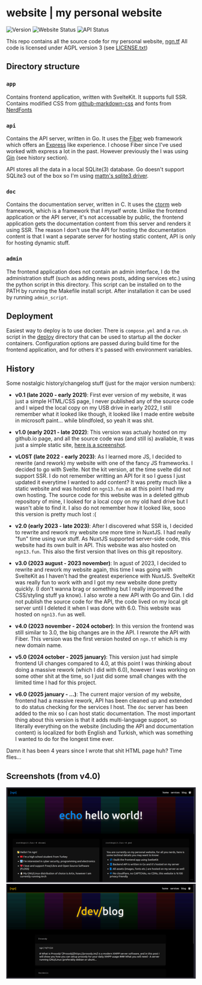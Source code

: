 # website | my personal website
![Version](https://img.shields.io/github/package-json/v/ngn13/ngn13.fun?filename=app%2Fpackage.json&color=blue)
![Website Status](https://img.shields.io/website?up_color=green&down_color=red&url=https%3A%2F%2Fngn.tf&label=Website%20Status)
![API Status](https://img.shields.io/website?up_color=green&down_color=red&url=https%3A%2F%2Fapi.ngn.tf&label=API%20Status)

This repo contains all the source code for my personal website, [ngn.tf](https://ngn.tf)
All code is licensed under AGPL version 3 (see [LICENSE.txt](LICENSE.txt))

## Directory structure
### `app`
Contains frontend application, written with SvelteKit. It supports full SSR.
Contains modified CSS from [github-markdown-css](https://github.com/sindresorhus/github-markdown-css)
and fonts from [NerdFonts](https://www.nerdfonts.com/)

### `api`
Contains the API server, written in Go. It uses the [Fiber](https://github.com/gofiber/fiber) web
framework which offers an [Express](https://expressjs.com/) like experience. I choose Fiber since I've used
worked with express a lot in the past. However previously the I was using [Gin](https://github.com/gin-gonic/gin)
(see history section).

API stores all the data in a local SQLite(3) database. Go doesn't support SQLite3 out of the box so
I'm using [mattn's sqlite3 driver](https://github.com/mattn/go-sqlite3).

### `doc`
Contains the documentation server, written in C. It uses the [ctorm](https://github.com/ngn13/ctorm) web
framework, which is a framework that I myself wrote. Unlike the frontend application or the API server, it's not
accessable by public, the frontend application gets the documentation content from this server and renders it using
SSR. The reason I don't use the API for hosting the documentation content is that I want a separate server for hosting
static content, API is only for hosting dynamic stuff.

### `admin`
The frontend application does not contain an admin interface, I do the administration stuff (such as adding news posts,
adding services etc.) using the python script in this directory. This script can be installed on to the PATH by running
the Makefile install script. After installation it can be used by running `admin_script`.

## Deployment
Easiest way to deploy is to use docker. There is `compose.yml` and a `run.sh` script in the [deploy](deploy/) directory
that can be used to startup all the docker containers. Configuration options are passed during build time for the frontend
application, and for others it's passed with environment variables.

## History
Some nostalgic history/changelog stuff (just for the major version numbers):

- **v0.1 (late 2020 - early 2021)**: First ever version of my website, it was just a simple HTML/CSS page,
I never published any of the source code and I wiped the local copy on my USB drive in early 2022, I still
remember what it looked like though, it looked like I made entire website in microsoft paint... while blindfoled,
so yeah it was shit.

- **v1.0 (early 2021 - late 2022)**: This version was actualy hosted on my github.io page, and all the source code
was (and still is) avaliable, it was just a simple static site, [here is a screenshot](assets/githubio.png).

- **vLOST (late 2022 - early 2023)**:  As I learned more JS, I decided to rewrite (and rework) my website with one
of the fancy JS frameworks. I decided to go with Svelte. Not the kit version, at the time svelte did not support SSR.
I do not remember writting an API for it so I guess I just updated it everytime I wanted to add content? It was pretty
much like a static website and was hosted on `ngn13.fun` as at this point I had my own hosting. The source code for
this website was in a deleted github repository of mine, I looked for a local copy on my old hard drive but I wasn't able
to find it. I also do not remember how it looked like, sooo this version is pretty much lost :(

- **v2.0 (early 2023 - late 2023)**: After I discovered what SSR is, I decided to rewrite and rework my website one more
time in NuxtJS. I had really "fun" time using vue stuff. As NuxtJS supported server-side code, this website had its own
built in API. This website was also hosted on `ngn13.fun`. This also the first version that lives on this git repository.

- **v3.0 (2023 august - 2023 november)**: In agust of 2023, I decided to rewrite and rework my website again, this time
I was going with SvelteKit as I haven't had the greatest experience with NuxtJS. SvelteKit was really fun to work with
and I got my new website done pretty quickly. (I don't wanna brag or something but I really imporeved the CSS/styling
stuff ya know). I also wrote a new API with Go and Gin. I did not publish the source code for the API, the code lived
on my local git server until I deleted it when I was done with 6.0. This website was hosted on `ngn13.fun` as well.

- **v4.0 (2023 november - 2024 october)**: In this version the frontend was still similar to 3.0, the big changes are in
the API. I rewrote the API with Fiber. This version was the first version hosted on `ngn.tf` which is my new domain name.

- **v5.0 (2024 october - 2025 january)**: This version just had simple frontend UI changes compared to 4.0, at this
point I was thinking about doing a massive rework (which I did with 6.0), however I was working on some other shit at
the time, so I just did some small changes with the limited time I had for this project.

- **v6.0 (2025 january - ...)**: The current major version of my website, frontend had a massive rework, API has been
cleaned up and extended to do status checking for the services I host. The `doc` server has been added to the mix
so I can host static documentation. The most important thing about this version is that it adds multi-language support,
so literally everything on the website (including the API and documentation content) is localized for both English
and Turkish, which was something I wanted to do for the longest time ever.

Damn it has been 4 years since I wrote that shit HTML page huh? Time flies...

## Screenshots (from v4.0)
![](assets/4.0_index.png)
![](assets/4.0_blog.png)
